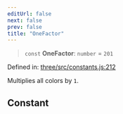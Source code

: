 ```yaml
---
editUrl: false
next: false
prev: false
title: "OneFactor"
---
```


> `const` **OneFactor**: `number` = `201`

Defined in: [three/src/constants.js:212](https://github.com/DefinitelyMaybe/three-i18n/blob/fa57b79433d1c349ffb23a78727299c8d4190136/three/src/constants.js#L212)

Multiplies all colors by `1`.

## Constant
